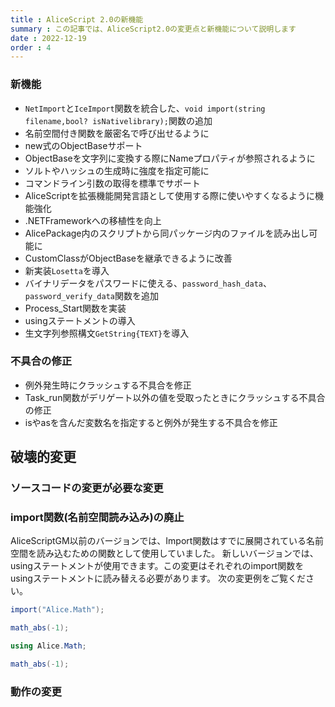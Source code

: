 ```yaml
---
title : AliceScript 2.0の新機能
summary : この記事では、AliceScript2.0の変更点と新機能について説明します
date : 2022-12-19
order : 4
---
```

### 新機能

- `NetImport`と`IceImport`関数を統合した、`void import(string filename,bool? isNativelibrary);`関数の追加
- 名前空間付き関数を厳密名で呼び出せるように
- new式のObjectBaseサポート
- ObjectBaseを文字列に変換する際にNameプロパティが参照されるように
- ソルトやハッシュの生成時に強度を指定可能に
- コマンドライン引数の取得を標準でサポート
- AliceScriptを拡張機能開発言語として使用する際に使いやすくなるように機能強化
- .NETFrameworkへの移植性を向上
- AlicePackage内のスクリプトから同パッケージ内のファイルを読み出し可能に
- CustomClassがObjectBaseを継承できるように改善
- 新実装`Losetta`を導入
- バイナリデータをパスワードに使える、`password_hash_data`、`password_verify_data`関数を追加
- Process_Start関数を実装
- usingステートメントの導入
- 生文字列参照構文`GetString{TEXT}`を導入
### 不具合の修正

- 例外発生時にクラッシュする不具合を修正
- Task_run関数がデリゲート以外の値を受取ったときにクラッシュする不具合の修正
- isやasを含んだ変数名を指定すると例外が発生する不具合を修正

## 破壊的変更
### ソースコードの変更が必要な変更
### import関数(名前空間読み込み)の廃止
AliceScriptGM以前のバージョンでは、Import関数はすでに展開されている名前空間を読み込むための関数として使用していました。
新しいバージョンでは、usingステートメントが使用できます。この変更はそれぞれのimport関数をusingステートメントに読み替える必要があります。
次の変更例をご覧ください。

```cs title="従来のコード"
import("Alice.Math");

math_abs(-1);
```

```cs title="新しいコード"
using Alice.Math;

math_abs(-1);
```

### 動作の変更
